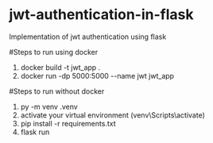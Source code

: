 # jwt-authentication-in-flask
Implementation of jwt authentication using flask

#Steps to run using docker
1. docker build -t jwt_app .
2. docker run -dp 5000:5000 --name jwt jwt_app

#Steps to run without docker
1. py -m venv .venv
2. activate your virtual environment (venv\Scripts\activate)
3. pip install -r requirements.txt
4. flask run 

